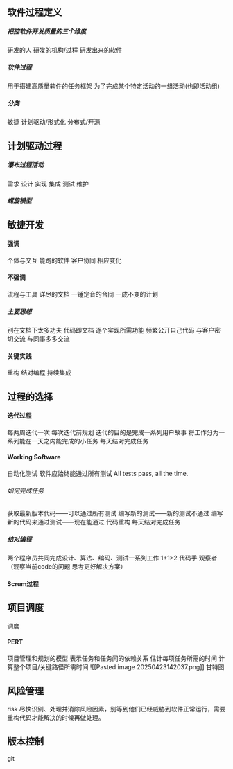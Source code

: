 ## 软件过程定义
##### 把控软件开发质量的三个维度
研发的人
研发的机构/过程
研发出来的软件
##### 软件过程
用于搭建高质量软件的任务框架
为了完成某个特定活动的一组活动(也即活动组)
##### 分类
敏捷
计划驱动/形式化
分布式/开源
## 计划驱动过程
##### 瀑布过程活动
需求  设计  实现  集成   测试   维护
##### 螺旋模型
## 敏捷开发
#### 强调
个体与交互
能跑的软件
客户协同
相应变化
#### 不强调
流程与工具
详尽的文档
一锤定音的合同
一成不变的计划
##### 主要思想
别在文档下太多功夫
	代码即文档
逐个实现所需功能
频繁公开自己代码
与客户密切交流
与同事多多交流
#### 关键实践
重构
结对编程
持续集成
## 过程的选择
#### 迭代过程
每两周迭代一次
每次迭代前规划
迭代的目的是完成一系列用户故事
将工作分为一系列能在一天之内能完成的小任务
每天结对完成任务
#### Working Software
自动化测试
软件应始终能通过所有测试
All tests pass, all the time.  
###### 如何完成任务
获取最新版本代码——可以通过所有测试
编写新的测试——新的测试不通过
编写新的代码来通过测试——现在能通过
代码重构
每天结对完成任务
##### 结对编程
两个程序员共同完成设计、算法、编码、测试一系列工作
1+1>2
代码手
观察者（观察当前code的问题  思考更好解决方案）
#### Scrum过程

## 项目调度
调度
#### PERT
项目管理和规划的模型
表示任务和任务间的依赖关系
估计每项任务所需的时间
计算整个项目/关键路径所需时间
![[Pasted image 20250423142037.png]]
甘特图
## 风险管理
risk
尽快识别、处理并消除风险因素，别等到他们已经威胁到软件正常运行，需要重构代码才能解决的时候再做处理。
## 版本控制
git